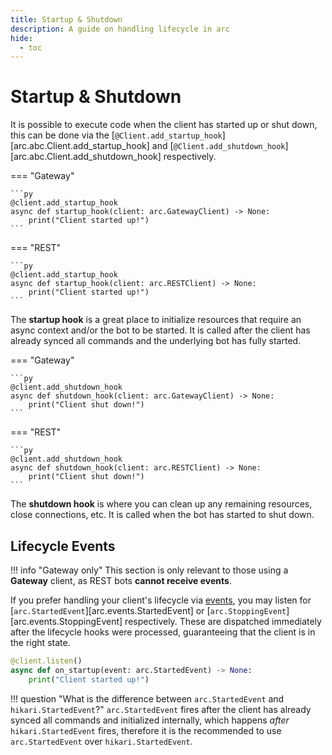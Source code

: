 ```yaml
---
title: Startup & Shutdown
description: A guide on handling lifecycle in arc
hide:
  - toc
---
```


# Startup & Shutdown

It is possible to execute code when the client has started up or shut down, this can be done via the [`@Client.add_startup_hook`][arc.abc.Client.add_startup_hook] and [`@Client.add_shutdown_hook`][arc.abc.Client.add_shutdown_hook] respectively.

=== "Gateway"

    ```py
    @client.add_startup_hook
    async def startup_hook(client: arc.GatewayClient) -> None:
        print("Client started up!")
    ```

=== "REST"

    ```py
    @client.add_startup_hook
    async def startup_hook(client: arc.RESTClient) -> None:
        print("Client started up!")
    ```

The **startup hook** is a great place to initialize resources that require an async context and/or the bot to be started. It is called after the client has already synced all commands and the underlying bot has fully started.

=== "Gateway"

    ```py
    @client.add_shutdown_hook
    async def shutdown_hook(client: arc.GatewayClient) -> None:
        print("Client shut down!")
    ```

=== "REST"

    ```py
    @client.add_shutdown_hook
    async def shutdown_hook(client: arc.RESTClient) -> None:
        print("Client shut down!")
    ```

The **shutdown hook** is where you can clean up any remaining resources, close connections, etc. It is called when the bot has started to shut down.

## Lifecycle Events

!!! info "Gateway only"
    This section is only relevant to those using a **Gateway** client, as REST bots **cannot receive events**.

If you prefer handling your client's lifecycle via [events](./events.md), you may listen for [`arc.StartedEvent`][arc.events.StartedEvent] or [`arc.StoppingEvent`][arc.events.StoppingEvent] respectively. These are dispatched immediately after the lifecycle hooks were processed, guaranteeing that the client is in the right state.

```py
@client.listen()
async def on_startup(event: arc.StartedEvent) -> None:
    print("Client started up!")
```

!!! question "What is the difference between `arc.StartedEvent` and `hikari.StartedEvent`?"
    `arc.StartedEvent` fires after the client has already synced all commands and initialized internally, which happens *after* `hikari.StartedEvent` fires, therefore it is the recommended to use `arc.StartedEvent` over `hikari.StartedEvent`.
